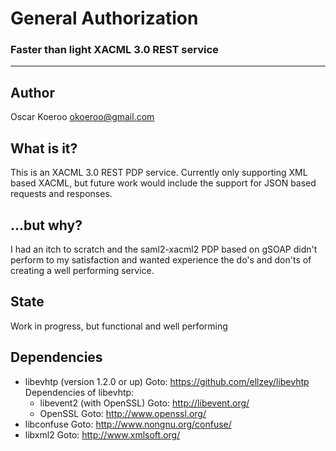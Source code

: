 # General Authorization

### Faster than light XACML 3.0 REST service
*****

## Author
Oscar Koeroo <okoeroo@gmail.com>

## What is it?
This is an XACML 3.0 REST PDP service. Currently only supporting XML based
XACML, but future work would include the support for JSON based requests and
responses.

## ...but why?
I had an itch to scratch and the saml2-xacml2 PDP based on gSOAP didn't perform
to my satisfaction and wanted experience the do's and don'ts of creating a well
performing service.

## State
Work in progress, but functional and well performing


## Dependencies
* libevhtp (version 1.2.0 or up)
    Goto: https://github.com/ellzey/libevhtp
    Dependencies of libevhtp:
    * libevent2 (with OpenSSL)
        Goto: http://libevent.org/
    * OpenSSL
        Goto: http://www.openssl.org/
* libconfuse
    Goto: http://www.nongnu.org/confuse/
* libxml2
    Goto: http://www.xmlsoft.org/


